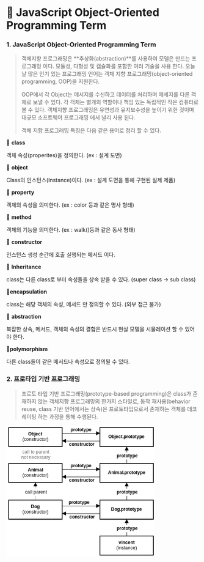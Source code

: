 # 📄 JavaScript Object-Oriented Programming Term

### 1. JavaScript Object-Oriented Programming Term

> 객체지향 프로그래밍은 **추상화\(abstraction\)**를 사용하여 모델은 만드는 프로그래밍 이다. 모듈성, 다형성 및 캡슐화를 포함한 여러 기술을 사용 한다. 오늘날 많은 인기 있는 프로그래밍 언어는 객체 지향 프로그래밍\(object-oriented programming, OOP\)을 지원한다.
>
> OOP에서 각 Object는 메서지를 수신하고 데이터를 처리하며 메세지를 다른 객체로 보낼 수 있다. 각 객체는 별개의 역할이나 책임 있는 독립적인 작은 컴퓨터로 볼 수 있다. 객체지향 프로그래밍은 유연성과 유지보수성을 높이기 위한 것이며 대규모 소프트웨어 프로그래밍 에서 널리 사용 된다.
>
> 객체 지향 프로그래밍 특징은 다음 같은 용어로 정리 할 수 있다.

📝 **class** 

객체 속성\(properites\)을 정의한다. \(ex : 설계 도면\)

📝 **object** 

Class의 인스턴스\(Instance\)이다. \(ex : 설계 도면을 통해 구현된 실제 제품\)

📝 **property** 

객체의 속성을 의미한다. \(ex : color 등과 같은 명사 형태\)

📝 **method** 

객체의 기능을 의미한다. \(ex : walk\(\)등과 같은 동사 형태\)

📝 **constructor** 

인스턴스 생성 순간에 호출 실행되는 메서드 이다.

📝 **Inheritance** 

class는 다른 class로 부터 속성들을 상속 받을 수 있다. \(super class → sub class\)

📝**encapsulation** 

class는 해당 객체의 속성, 메서드 만 정의할 수 있다. \(외부 접근 불가\)

📝 **abstraction** 

복잡한 상속, 메서드, 객체의 속성의 결합은 반드시 현실 모델을 시물레이션 할 수 있어야 한다.

📝**polymorphism** 

다른 class들이 같은 메서드나 속성으로 정의될 수 있다.

### 2. 프로타입 기반 프로그래밍

> 프로토 타입 기반 프로그래밍\(prototype-based programming\)은 class가 존재하지 않는 객체지향 프로그래밍의 한가지 스타일로, 동작 재사용\(behavior reuse, class 기반 언어에서는 상속\)은 프로토타입으로서 존재하는 객체를 데코레이팅 하는 과정을 통해 수행된다.

![](../.gitbook/assets/js_prototype.png)

